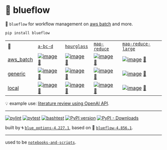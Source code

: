# 📜 blueflow

📜 `blueflow` for workflow management on [aws batch](https://aws.amazon.com/batch/) and more.

```bash
pip install blueflow
```

|   |   |   |   |   |
| --- | --- | --- | --- | --- |
| 📜 | [`a-bc-d`](./patterns/a-bc-d.dot) | [`hourglass`](./patterns/hourglass.dot) | [`map-reduce`](./patterns/map-reduce.dot) | [`map-reduce-large`](./patterns/map-reduce-large.dot) |
| [aws_batch](./runners/aws_batch.py) | [![image](https://kamangir-public.s3.ca-central-1.amazonaws.com/aws_batch-a-bc-d/workflow.gif?raw=true&random=rc5tjy4gt94e3kew)](https://kamangir-public.s3.ca-central-1.amazonaws.com/aws_batch-a-bc-d/workflow.gif?raw=true&random=rc5tjy4gt94e3kew) [🔗](https://kamangir-public.s3.ca-central-1.amazonaws.com/aws_batch-a-bc-d/workflow.gif?raw=true&random=rc5tjy4gt94e3kew) | [![image](https://kamangir-public.s3.ca-central-1.amazonaws.com/aws_batch-hourglass/workflow.gif?raw=true&random=cwyl7wos9kkc1wjg)](https://kamangir-public.s3.ca-central-1.amazonaws.com/aws_batch-hourglass/workflow.gif?raw=true&random=cwyl7wos9kkc1wjg) [🔗](https://kamangir-public.s3.ca-central-1.amazonaws.com/aws_batch-hourglass/workflow.gif?raw=true&random=cwyl7wos9kkc1wjg) | [![image](https://kamangir-public.s3.ca-central-1.amazonaws.com/aws_batch-map-reduce/workflow.gif?raw=true&random=eh2m6ou6mxsjq13m)](https://kamangir-public.s3.ca-central-1.amazonaws.com/aws_batch-map-reduce/workflow.gif?raw=true&random=eh2m6ou6mxsjq13m) [🔗](https://kamangir-public.s3.ca-central-1.amazonaws.com/aws_batch-map-reduce/workflow.gif?raw=true&random=eh2m6ou6mxsjq13m) | [![image](https://kamangir-public.s3.ca-central-1.amazonaws.com/aws_batch-map-reduce-large/workflow.gif?raw=true&random=4bvpawph8priscyp)](https://kamangir-public.s3.ca-central-1.amazonaws.com/aws_batch-map-reduce-large/workflow.gif?raw=true&random=4bvpawph8priscyp) [🔗](https://kamangir-public.s3.ca-central-1.amazonaws.com/aws_batch-map-reduce-large/workflow.gif?raw=true&random=4bvpawph8priscyp) |
| [generic](./runners/generic.py) | [![image](https://kamangir-public.s3.ca-central-1.amazonaws.com/generic-a-bc-d/workflow.gif?raw=true&random=uwflibzerwh5qk61)](https://kamangir-public.s3.ca-central-1.amazonaws.com/generic-a-bc-d/workflow.gif?raw=true&random=uwflibzerwh5qk61) [🔗](https://kamangir-public.s3.ca-central-1.amazonaws.com/generic-a-bc-d/workflow.gif?raw=true&random=uwflibzerwh5qk61) | [![image](https://kamangir-public.s3.ca-central-1.amazonaws.com/generic-hourglass/workflow.gif?raw=true&random=jub46m5be2a214tg)](https://kamangir-public.s3.ca-central-1.amazonaws.com/generic-hourglass/workflow.gif?raw=true&random=jub46m5be2a214tg) [🔗](https://kamangir-public.s3.ca-central-1.amazonaws.com/generic-hourglass/workflow.gif?raw=true&random=jub46m5be2a214tg) | [![image](https://kamangir-public.s3.ca-central-1.amazonaws.com/generic-map-reduce/workflow.gif?raw=true&random=aqn7kmmtbq7wnvxu)](https://kamangir-public.s3.ca-central-1.amazonaws.com/generic-map-reduce/workflow.gif?raw=true&random=aqn7kmmtbq7wnvxu) [🔗](https://kamangir-public.s3.ca-central-1.amazonaws.com/generic-map-reduce/workflow.gif?raw=true&random=aqn7kmmtbq7wnvxu) | [![image](https://kamangir-public.s3.ca-central-1.amazonaws.com/generic-map-reduce-large/workflow.gif?raw=true&random=7akmtdu84tfvus0d)](https://kamangir-public.s3.ca-central-1.amazonaws.com/generic-map-reduce-large/workflow.gif?raw=true&random=7akmtdu84tfvus0d) [🔗](https://kamangir-public.s3.ca-central-1.amazonaws.com/generic-map-reduce-large/workflow.gif?raw=true&random=7akmtdu84tfvus0d) |
| [local](./runners/local.py) | [![image](https://kamangir-public.s3.ca-central-1.amazonaws.com/local-a-bc-d/workflow.gif?raw=true&random=fpopi1eucnc7fc97)](https://kamangir-public.s3.ca-central-1.amazonaws.com/local-a-bc-d/workflow.gif?raw=true&random=fpopi1eucnc7fc97) [🔗](https://kamangir-public.s3.ca-central-1.amazonaws.com/local-a-bc-d/workflow.gif?raw=true&random=fpopi1eucnc7fc97) | [![image](https://kamangir-public.s3.ca-central-1.amazonaws.com/local-hourglass/workflow.gif?raw=true&random=r2bt55roaq2t80ry)](https://kamangir-public.s3.ca-central-1.amazonaws.com/local-hourglass/workflow.gif?raw=true&random=r2bt55roaq2t80ry) [🔗](https://kamangir-public.s3.ca-central-1.amazonaws.com/local-hourglass/workflow.gif?raw=true&random=r2bt55roaq2t80ry) | [![image](https://kamangir-public.s3.ca-central-1.amazonaws.com/local-map-reduce/workflow.gif?raw=true&random=yss4otdp3008fbzf)](https://kamangir-public.s3.ca-central-1.amazonaws.com/local-map-reduce/workflow.gif?raw=true&random=yss4otdp3008fbzf) [🔗](https://kamangir-public.s3.ca-central-1.amazonaws.com/local-map-reduce/workflow.gif?raw=true&random=yss4otdp3008fbzf) | [![image](https://kamangir-public.s3.ca-central-1.amazonaws.com/local-map-reduce-large/workflow.gif?raw=true&random=1856p58o73lntg9y)](https://kamangir-public.s3.ca-central-1.amazonaws.com/local-map-reduce-large/workflow.gif?raw=true&random=1856p58o73lntg9y) [🔗](https://kamangir-public.s3.ca-central-1.amazonaws.com/local-map-reduce-large/workflow.gif?raw=true&random=1856p58o73lntg9y) |

💡 example use: [literature review using OpenAI API](https://github.com/kamangir/openai-commands/tree/main/openai_commands/literature_review).


---


[![pylint](https://github.com/kamangir/notebooks-and-scripts/actions/workflows/pylint.yml/badge.svg)](https://github.com/kamangir/notebooks-and-scripts/actions/workflows/pylint.yml) [![pytest](https://github.com/kamangir/notebooks-and-scripts/actions/workflows/pytest.yml/badge.svg)](https://github.com/kamangir/notebooks-and-scripts/actions/workflows/pytest.yml) [![bashtest](https://github.com/kamangir/notebooks-and-scripts/actions/workflows/bashtest.yml/badge.svg)](https://github.com/kamangir/notebooks-and-scripts/actions/workflows/bashtest.yml) [![PyPI version](https://img.shields.io/pypi/v/blueflow.svg)](https://pypi.org/project/blueflow/) [![PyPI - Downloads](https://img.shields.io/pypi/dd/blueflow)](https://pypistats.org/packages/blueflow)

built by 🌀 [`blue_options-4.227.1`](https://github.com/kamangir/awesome-bash-cli), based on 📜 [`blueflow-4.856.1`](https://github.com/kamangir/notebooks-and-scripts).

---

used to be [`notebooks-and-scripts`](https://pypi.org/project/notebooks-and-scripts/).
